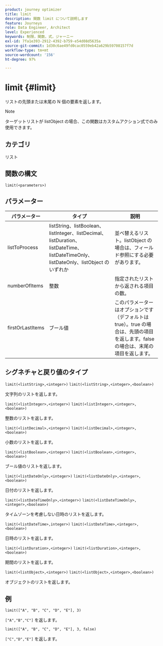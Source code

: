 ```yaml
---
product: journey optimizer
title: limit
description: 関数 limit について説明します
feature: Journeys
role: Data Engineer, Architect
level: Experienced
keywords: 制限，関数，式，ジャーニー
exl-id: 7fa1e393-2912-4392-b759-e54d08d5635a
source-git-commit: 1d30c6ae49fd0cac0559eb42a629b59708157f7d
workflow-type: tm+mt
source-wordcount: '156'
ht-degree: 97%

---
```


# limit {#limit}

リストの先頭または末尾の N 個の要素を返します。

>[!NOTE]
>
>ターゲットリストが listObject の場合、この関数はカスタムアクション式でのみ使用できます。

## カテゴリ

リスト

## 関数の構文

`limit(<parameters>)`

## パラメーター

| パラメーター | タイプ | 説明 |
|-----------|------------------|------------------|
| listToProcess | listString、listBoolean、listInteger、listDecimal、listDuration、listDateTime、listDateTimeOnly、listDateOnly、listObject のいずれか | 並べ替えるリスト。listObject の場合は、フィールド参照にする必要があります。 |
| numberOfItems | 整数 | 指定されたリストから返される項目の数。 |
| firstOrLastItems | ブール値 | このパラメーターはオプションです（デフォルトは true）。true の場合は、先頭の項目を返します。false の場合は、末尾の項目を返します。 |

## シグネチャと戻り値のタイプ

`limit(<listString>,<integer>)`
`limit(<listString>,<integer>,<boolean>)`

文字列のリストを返します。

`limit(<listInteger>,<integer>)`
`limit(<listInteger>,<integer>,<boolean>)`

整数のリストを返します。

`limit(<listDecimal>,<integer>)`
`limit(<listDecimal>,<integer>,<boolean>)`

小数のリストを返します。

`limit(<listBoolean>,<integer>)`
`limit(<listBoolean>,<integer>,<boolean>)`

ブール値のリストを返します。

`limit(<listDateOnly>,<integer>)`
`limit(<listDateOnly>,<integer>,<boolean>)`

日付のリストを返します。

`limit(<listDateTimeOnly>,<integer>)`
`limit(<listDateTimeOnly>,<integer>,<boolean>)`

タイムゾーンを考慮しない日時のリストを返します。

`limit(<listDateTime>,integer>)`
`limit(<listDateTime>,<integer>,<boolean>)`

日時のリストを返します。

`limit(<listDuration>,<integer>)`
`limit(<listDuration>,<integer>,<boolean>)`

期間のリストを返します。

`limit(<listObject>,<integer>)`
`limit(<listObject>,<integer>,<boolean>)`

オブジェクトのリストを返します。

## 例

`limit(["A", "B", "C", "D", "E"], 3)`

`["A","B","C"]` を返します。

`limit(["A", "B", "C", "D", "E"], 3, false)`

`["C","D","E"]` を返します。
